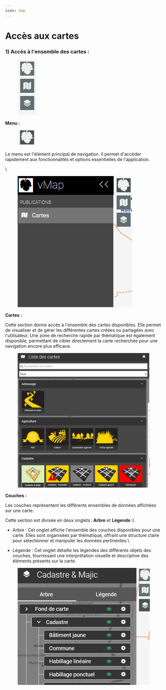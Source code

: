 ```yaml
---
icon: map
---
```


# Accès aux cartes

### 1) Accès à l'ensemble des cartes :

<figure><img src="../../img/acces_ensemble_carte.png" alt=""><figcaption></figcaption></figure>

**Menu :**

<figure><img src="../../img/acces_menu_btn.png" alt=""><figcaption></figcaption></figure>

Le menu est l'élément principal de navigation. Il permet d'accéder rapidement aux fonctionnalités et options essentielles de l'application.

\


<figure><img src="../../img/acces_menu.png" alt=""><figcaption></figcaption></figure>

**Cartes :**

Cette section donne accès à l'ensemble des cartes disponibles. Elle permet de visualiser et de gérer les différentes cartes créées ou partagées avec l'utilisateur. Une zone de recherche rapide par thématique est également disponible, permettant de cibler directement la carte recherchée pour une navigation encore plus efficace.



<figure><img src="../../img/acces_cartes.png" alt=""><figcaption></figcaption></figure>

**Couches :**

Les couches représentent les différents ensembles de données affichées sur une carte.&#x20;

Cette section est divisée en deux onglets : **Arbre** et **Légende :**\


* Arbre : Cet onglet affiche l'ensemble des couches disponibles pour une carte. Elles sont organisées par thématique, offrant une structure claire pour sélectionner et manipuler les données pertinentes.\

* Légende : Cet onglet détaille les légendes des différents objets des couches, fournissant une interprétation visuelle et descriptive des éléments présents sur la carte.

<figure><img src="../../img/acces_couches.png" alt=""><figcaption></figcaption></figure>
